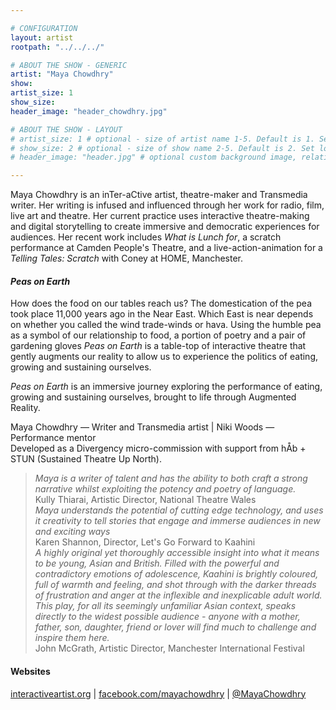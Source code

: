 ```yaml
---

# CONFIGURATION
layout: artist
rootpath: "../../../"

# ABOUT THE SHOW - GENERIC
artist: "Maya Chowdhry"
show: 
artist_size: 1
show_size: 
header_image: "header_chowdhry.jpg"

# ABOUT THE SHOW - LAYOUT
# artist_size: 1 # optional - size of artist name 1-5. Default is 1. Set longer names to lower values
# show_size: 2 # optional - size of show name 2-5. Default is 2. Set longer names to lower values
# header_image: "header.jpg" # optional custom background image, relative to current page

---
```

Maya Chowdhry is an inTer-aCtive artist, theatre-maker and Transmedia writer. Her writing is infused and influenced through her work for radio, film, live art and theatre. Her current practice uses interactive theatre-making and digital storytelling to create immersive and democratic experiences for audiences. Her recent work includes *What is Lunch for*, a scratch performance at Camden People's Theatre, and a live-action-animation for a *Telling Tales: Scratch* with Coney at HOME, Manchester.               
         
#### *Peas on Earth*                
How does the food on our tables reach us? The domestication of the pea took place 11,000 years ago in the Near East. Which East is near depends on whether you called the wind trade-winds or hava. Using the humble pea as a symbol of our relationship to food, a portion of poetry and a pair of gardening gloves *Peas on Earth* is a table-top of interactive theatre that gently augments our reality to allow us to experience the politics of eating, growing and sustaining ourselves.               
         
*Peas on Earth* is an immersive journey exploring the performance of eating, growing and sustaining ourselves, brought to life through Augmented Reality.        
         
Maya Chowdhry — Writer and Transmedia artist | Niki Woods — Performance mentor          
Developed as a Divergency micro-commission with support from hÅb + STUN (Sustained Theatre Up North).              
         
>*Maya is a writer of talent and has the ability to both craft a strong narrative whilst exploiting the potency and poetry of language.*<br>Kully Thiarai, Artistic Director, National Theatre Wales         
>*Maya understands the potential of cutting edge technology, and uses it creativity to tell stories that engage and immerse audiences in new and exciting ways*<br>Karen Shannon, Director, Let's Go Forward to Kaahini        
>*A highly original yet thoroughly accessible insight into what it means to be young, Asian and British. Filled with the powerful and contradictory emotions of adolescence, Kaahini is brightly coloured, full of warmth and feeling, and shot through with the darker threads of frustration and anger at the inflexible and inexplicable adult world. This play, for all its seemingly unfamiliar Asian context, speaks directly to the widest possible audience - anyone with a mother, father, son, daughter, friend or lover will find much to challenge and inspire them here.*<br>John McGrath, Artistic Director, Manchester International Festival         
         
#### Websites          
<a href="http://www.interactiveartist.org" target="_blank">interactiveartist.org</a> | <a href="http://facebook.com/mayachowdhry" target="_blank">facebook.com/mayachowdhry</a> | <a href="http://twitter.com/MayaChowdhry" target="_blank">@MayaChowdhry</a>

